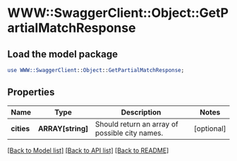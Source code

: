# WWW::SwaggerClient::Object::GetPartialMatchResponse

## Load the model package
```perl
use WWW::SwaggerClient::Object::GetPartialMatchResponse;
```

## Properties
Name | Type | Description | Notes
------------ | ------------- | ------------- | -------------
**cities** | **ARRAY[string]** | Should return an array of possible city names. | [optional] 

[[Back to Model list]](../README.md#documentation-for-models) [[Back to API list]](../README.md#documentation-for-api-endpoints) [[Back to README]](../README.md)


